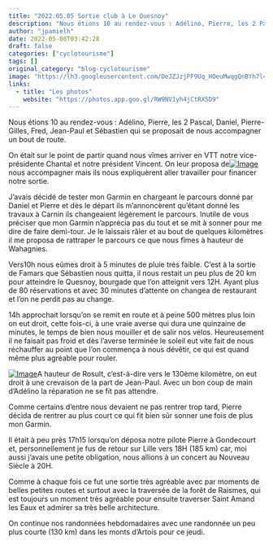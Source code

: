 ```yaml
---
title: "2022.05.05 Sortie club à Le Quesnoy"
description: "Nous étions 10 au rendez-vous : Adélino, Pierre, les 2 Pascal, Daniel, Pierre-Gilles, Fred, Jean-Paul et Sébastien qui se proposait de nous accompagner un bout de route."
author: "jpamielh"
date: 2022-05-08T03:42:28
draft: false
categories: ["cyclotourisme"]
tags: []
original_category: "blog-cyclotourisme"
image: "https://lh3.googleusercontent.com/DeJZJzjPF9Uq_HOeuMwqgQnBYh7l4x2E6vjrhbsqYg0du2a1AZjBnjfoMGfCQjp_j_dy3GZC774hEFj0emYhET5zlLQi9WlbXKfWu1eYHqVQAcTFA9Abx-1DZ88qN1MqYIz4-e2QylbTEdesfNTwxyVg6HqBQcfhciaS76CS1C7mxNkOL3d8-KN7359JID0G1wKKmb94K-42jOIKIHP3kKbQjkNTIqGtvv6p-O81INSM2KTgvZm7egsfBqGMTIal-stjnQfYbREeqTtJFAJiLR9OiUTxLQjggriM0JH8pHt-aQoKxgPQpqJNl1mqJy4jlkykiuCgUsYBoWDrNpROMjfo5_6_BDiJhGkDypiEBp478BTRLD4Y5ZnUy3nJ5KD18LD-gstm4gLWhLAVvaWXxEsWKxe5wC5yHz8Bo8R7GEjFZUGOl7cgjpIWZHTXj7rFR5HX2nN1Lf4mQjAXnk80mDT5DexQLisxTtDPbszyhSNKQo8tHJzfzUAeNpNI-byDL9hemhH1V5jaPxvg0fJJEFMA65M8GWdC4QNYwqoRYs-KbL7L3LjlQQs55AYf6akwVEI2YD6FQlgmiCaeadE1WoUvJfg4G7EP4fWgTwNu4rFaoH1iAzO8QlYphBlRaUVKKeqd9X1ks6ltdVF9qySaeQ1qHea9gCnfmGOA0cwhoOEfJmHTYqxVWjN0Febw5AM5TpJmS7LY7zMe1WgAooyQJ1XubjzVHzcecDCNw-KUx-jjmXbH87GMCSmVBpLyGNI=w1130-h848-no?authuser=0"
links:
  - title: "Les photos"
    website: "https://photos.app.goo.gl/RW9NV1yh4jCtRX5D9"
---
```


Nous étions 10 au rendez-vous&nbsp;: Adélino, Pierre, les 2 Pascal, Daniel, Pierre-Gilles, Fred, Jean-Paul et Sébastien qui se proposait de nous accompagner un bout de route.

<!--more-->

On était sur le point de partir quand nous vîmes arriver en VTT notre vice-présidente Chantal et notre président Vincent. On leur proposa de[![Image](https://lh3.googleusercontent.com/UCAvYJYUhAXHdpB5LrDsNk-NpWh_aF2cODlyqujcS7hZrf4kXIEDr4LMryY0wBRTXWzT0Mznof8rocezcOqbOh_xmMuRTpLX6brC6F0G6-kKYufjHT14XZ18a2W4GJJ4Xl-k7DlRqKo7VqkWh2MylZ3lGF_ggU9j3jk9BD0i6yLkwyXSrkidibGnkja0TzjlvOWDAUC3yWgr_dy0m74ofrX1hweBb-beRYhcnffJDTeNnqpE5CUnF1IUGuVcMRxrrHVlIvrflQJXxYtg-PS6G6We6IR7uFoPg7CKDNXR8-ThKXcKBEz3sbbbzs_j05EUT5HxRtBnPD3hJDyOQH1uS9me9VcB6iES58Fk6X4hSaTT1nWpXh6XlXAxHMTC52vJ1PfROmW_vhnPfibZ2mOPu6Y1VSeHUahH6s_xOCP-9_5Ev3JoXpt5LVFg35nH4O8N0o-gofGDBQCCBUWcOywKaaNqq1dK8BABv_n-_Nlf7XPaW2DZnNbQ9Xs2LjXrHGfnLIePNzUZ1leZzrRemFC4bFyIzIrM_fi7noBQl-1C1jprdDWnh1fbicJlgtfGHZh9GUzv2vHU3O2m4bwzO0xdsUDfowUPXPjuRiAWCazaZGN_tsKWNotlMfZRf9a4VFrB_leTjoaqgATLFnd0G2jN-9e1D6QATr2O9Kv9NagJ061F2bkBVCuMSGrns0w-piMqqZTrsxM7vpgOIf7pAYFnLXx6ToycSYjrpiGz7sMyzPFaEoF_zMwup5aYq8LJOZw=w1130-h848-no?authuser=0)](https://lh3.googleusercontent.com/UCAvYJYUhAXHdpB5LrDsNk-NpWh_aF2cODlyqujcS7hZrf4kXIEDr4LMryY0wBRTXWzT0Mznof8rocezcOqbOh_xmMuRTpLX6brC6F0G6-kKYufjHT14XZ18a2W4GJJ4Xl-k7DlRqKo7VqkWh2MylZ3lGF_ggU9j3jk9BD0i6yLkwyXSrkidibGnkja0TzjlvOWDAUC3yWgr_dy0m74ofrX1hweBb-beRYhcnffJDTeNnqpE5CUnF1IUGuVcMRxrrHVlIvrflQJXxYtg-PS6G6We6IR7uFoPg7CKDNXR8-ThKXcKBEz3sbbbzs_j05EUT5HxRtBnPD3hJDyOQH1uS9me9VcB6iES58Fk6X4hSaTT1nWpXh6XlXAxHMTC52vJ1PfROmW_vhnPfibZ2mOPu6Y1VSeHUahH6s_xOCP-9_5Ev3JoXpt5LVFg35nH4O8N0o-gofGDBQCCBUWcOywKaaNqq1dK8BABv_n-_Nlf7XPaW2DZnNbQ9Xs2LjXrHGfnLIePNzUZ1leZzrRemFC4bFyIzIrM_fi7noBQl-1C1jprdDWnh1fbicJlgtfGHZh9GUzv2vHU3O2m4bwzO0xdsUDfowUPXPjuRiAWCazaZGN_tsKWNotlMfZRf9a4VFrB_leTjoaqgATLFnd0G2jN-9e1D6QATr2O9Kv9NagJ061F2bkBVCuMSGrns0w-piMqqZTrsxM7vpgOIf7pAYFnLXx6ToycSYjrpiGz7sMyzPFaEoF_zMwup5aYq8LJOZw=w1130-h848-no?authuser=0) nous accompagner mais ils nous expliquèrent aller travailler pour financer notre sortie.

J’avais décidé de tester mon Garmin en chargeant le parcours donné par Daniel et Pierre et dès le départ ils m’annoncèrent qu’étant donné les travaux à Carnin ils changeaient légèrement le parcours. Inutile de vous préciser que mon Garmin n’apprécia pas du tout et se mit à sonner pour me dire de faire demi-tour. Je le laissais râler et au bout de quelques kilomètres il me proposa de rattraper le parcours ce que nous fîmes à hauteur de Wahagnies.

Vers10h nous eûmes droit à 5 minutes de pluie très faible. C’est à la sortie de Famars que Sébastien nous quitta, il nous restait un peu plus de 20 km pour atteindre le Quesnoy, bourgade que l’on atteignit vers 12H. Ayant plus de 80 réservations et avec 30 minutes d’attente on changea de restaurant et l’on ne perdit pas au change.

14h approchait lorsqu’on se remit en route et à peine 500 mètres plus loin on eut droit, cette fois-ci, à une vraie averse qui dura une quinzaine de minutes, le temps de bien nous mouiller et de salir nos vélos. Heureusement il ne faisait pas froid et dès l’averse terminée le soleil eut vite fait de nous réchauffer au point que l’on commença à nous dévêtir, ce qui est quand même plus agréable pour rouler.

[![Image](https://lh3.googleusercontent.com/BmS2s7H2OL8Xpn7iT8A2Ah-Ui_Y47pzKnshthXOn5_GOmeH2E7cs9nFfw60FGXDfvV6TpPHh2OBX4vpzvfxJIhkBE3ZvmvWMOzQFWtnlaVHTk-jB77K5NCv39sNBL4FsmnprMyAdH1AkETIfC8fVVPV8MzF8TVmGRnQUknISGX0ONGGu0R0g26Hy1N5SQA1GqV21XqEhdUFL_zHvXxWMun6866QCALNt-DoP2M3tWKI-OGGwFeclOy1nklUVCIyOMgUGxGsApbQMjPfYUrOBQsy7wiVc2HB-Ga0ZuRwU_ENCL6w-4dicMm6NpTH2SlC9NTUWIn7wUaoMpKuDAWYaRk_nqMJ0lqbOzk4LQx1QfdPeBBu0fZHYvLjj48QNouzS9skXf5piQLSGtuNqhtEC2w-SvRvZnzBxs1Lno3aUDLQ75Q_YJJPSKfEnY_3lPRnVAgeVBFBDEZHcU3cUg-iuIF8SGK9wBeU5SJAHxXPdfK83oqH7dn5JK8dPmX2TMKJPO_YBhWUyZE-wvSlzylvuJZPs7vCCKuGZXMC-6vWnZA-nBuBpj6Ogj5mc_Bb93VAvASWcLykVbX08H2aeOiGo1mv6pqjEvKtq4DxDG4ZzgRy8j-y8avTvMJMHhZ9MiTax1tui0TcArW_lyTBTmlFTWVEHLXsL6FglFZ-E9_aTZXJnUfyB-rv9TPAkxaGyUpcQb3XOI3TA7rNRTphHjFaoP4HB-15ext7m0rtE_DJTfJTJZ5QV13Bwuyx3BEdX5Vo=w1130-h848-no?authuser=0)](https://lh3.googleusercontent.com/BmS2s7H2OL8Xpn7iT8A2Ah-Ui_Y47pzKnshthXOn5_GOmeH2E7cs9nFfw60FGXDfvV6TpPHh2OBX4vpzvfxJIhkBE3ZvmvWMOzQFWtnlaVHTk-jB77K5NCv39sNBL4FsmnprMyAdH1AkETIfC8fVVPV8MzF8TVmGRnQUknISGX0ONGGu0R0g26Hy1N5SQA1GqV21XqEhdUFL_zHvXxWMun6866QCALNt-DoP2M3tWKI-OGGwFeclOy1nklUVCIyOMgUGxGsApbQMjPfYUrOBQsy7wiVc2HB-Ga0ZuRwU_ENCL6w-4dicMm6NpTH2SlC9NTUWIn7wUaoMpKuDAWYaRk_nqMJ0lqbOzk4LQx1QfdPeBBu0fZHYvLjj48QNouzS9skXf5piQLSGtuNqhtEC2w-SvRvZnzBxs1Lno3aUDLQ75Q_YJJPSKfEnY_3lPRnVAgeVBFBDEZHcU3cUg-iuIF8SGK9wBeU5SJAHxXPdfK83oqH7dn5JK8dPmX2TMKJPO_YBhWUyZE-wvSlzylvuJZPs7vCCKuGZXMC-6vWnZA-nBuBpj6Ogj5mc_Bb93VAvASWcLykVbX08H2aeOiGo1mv6pqjEvKtq4DxDG4ZzgRy8j-y8avTvMJMHhZ9MiTax1tui0TcArW_lyTBTmlFTWVEHLXsL6FglFZ-E9_aTZXJnUfyB-rv9TPAkxaGyUpcQb3XOI3TA7rNRTphHjFaoP4HB-15ext7m0rtE_DJTfJTJZ5QV13Bwuyx3BEdX5Vo=w1130-h848-no?authuser=0)A hauteur de Rosult, c’est-à-dire vers le 130ème kilomètre, on eut droit à une crevaison de la part de Jean-Paul. Avec un bon coup de main d’Adélino la réparation ne se fit pas attendre.

Comme certains d’entre nous devaient ne pas rentrer trop tard, Pierre décida de rentrer au plus court ce qui fit bien sûr sonner une fois de plus mon Garmin.

Il était à peu près 17h15 lorsqu’on déposa notre pilote Pierre à Gondecourt et, personnellement je fus de retour sur Lille vers 18H (185 km) car, moi aussi j’avais une petite obligation, nous allions à un concert au Nouveau Siècle à 20H.

Comme à chaque fois ce fut une sortie très agréable avec par moments de belles petites routes et surtout avec la traversée de la forêt de Raismes, qui est toujours un moment très agréable pour ensuite traverser Saint Amand les Eaux et admirer sa très belle architecture.

On continue nos randonnées hebdomadaires avec une randonnée un peu plus courte (130 km) dans les monts d’Artois pour ce jeudi.
